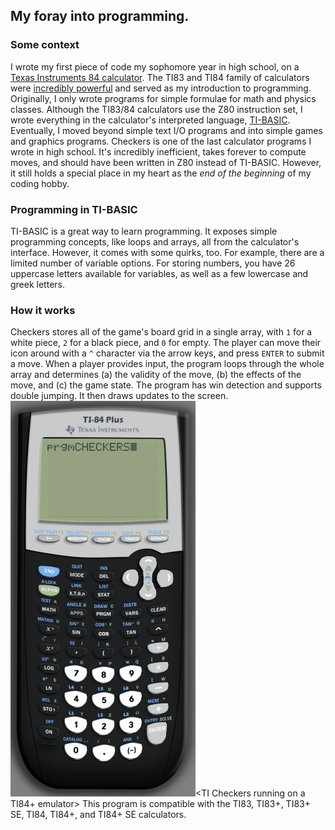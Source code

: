 ## My foray into programming.

### Some context
I wrote my first piece of code my sophomore year in high school, on a [Texas Instruments 84 calculator](https://en.wikipedia.org/wiki/TI-84_Plus_series). The TI83 and TI84 family of calculators were [incredibly powerful](https://www.reddit.com/r/explainlikeimfive/comments/20awwi/eli5eli5_is_it_true_that_there_is_more_processing/) and served as my introduction to programming.
Originally, I only wrote programs for simple formulae for math and physics classes. Although the TI83/84 calculators use the Z80 instruction set, I wrote everything in the calculator's interpreted language, [TI-BASIC](https://en.wikipedia.org/wiki/TI-BASIC). Eventually, I moved beyond simple text I/O programs and into simple games and graphics programs.
Checkers is one of the last calculator programs I wrote in high school. It's incredibly inefficient, takes forever to compute moves, and should have been written in Z80 instead of TI-BASIC. However, it still holds a special place in my heart as the _end of the beginning_ of my coding hobby.

### Programming in TI-BASIC
TI-BASIC is a great way to learn programming. It exposes simple programming concepts, like loops and arrays, all from the calculator's interface. However, it comes with some quirks, too. For example, there are a limited number of variable options. For storing numbers, you have 26 uppercase letters available for variables, as well as a few lowercase and greek letters.

### How it works
Checkers stores all of the game's board grid in a single array, with `1` for a white piece, `2` for a black piece, and `0` for empty. The player can move their icon around with a `^` character via the arrow keys, and press `ENTER` to submit a move. When a player provides input, the program loops through the whole array and determines (a) the validity of the move, (b) the effects of the move, and (c) the game state. The program has win detection and supports double jumping. It then draws updates to the screen.
![Demo of TI Checkers](https://github.com/wcarhart/TI84-Checkers/blob/master/checkers.gif?raw=true)<TI Checkers running on a TI84+ emulator>
This program is compatible with the TI83, TI83+, TI83+ SE, TI84, TI84+, and TI84+ SE calculators.